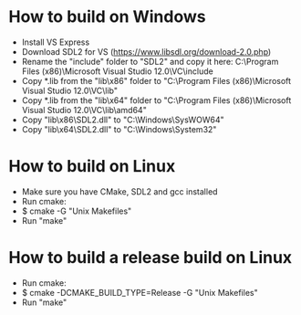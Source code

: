 How to build on Windows
==================

* Install VS Express
* Download SDL2 for VS (https://www.libsdl.org/download-2.0.php)
* Rename the "include" folder to "SDL2" and copy it here:
C:\Program Files (x86)\Microsoft Visual Studio 12.0\VC\include
* Copy *.lib from the "lib\x86" folder to "C:\Program Files (x86)\Microsoft Visual Studio 12.0\VC\lib"
* Copy *.lib from the "lib\x64" folder to "C:\Program Files (x86)\Microsoft Visual Studio 12.0\VC\lib\amd64"
* Copy "lib\x86\SDL2.dll" to "C:\Windows\SysWOW64"
* Copy "lib\x64\SDL2.dll" to "C:\Windows\System32"

How to build on Linux
====================
* Make sure you have CMake, SDL2 and gcc installed
* Run cmake:
* $ cmake -G "Unix Makefiles"
* Run "make"

How to build a release build on Linux
====================
* Run cmake:
* $ cmake -DCMAKE_BUILD_TYPE=Release -G "Unix Makefiles"
* Run "make"

